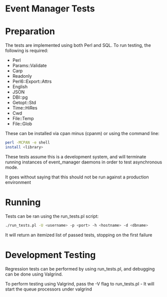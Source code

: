 Event Manager Tests
===================

# Preparation

The tests are implemented using both Perl and SQL. To run testing, the following is required:

* Perl
* Params::Validate
* Carp
* Readonly
* Perl6::Export::Attrs
* English
* JSON
* DBI::pg
* Getopt::Std
* Time::HiRes
* Cwd
* File::Temp
* File::Glob

These can be installed via cpan minus (cpanm) or using the command line:

```bash
perl -MCPAN -e shell
install <library>
```

These tests assume this is a development system, and will terminate running instances of event_manager daemons in order to test asynchronous mode.

It goes without saying that this should not be run against a production environment

# Running

Tests can be ran using the run_tests.pl script:

```bash
./run_tests.pl -U <username> -p <port> -h <hostname> -d <dbname>
```

It will return an itemized list of passed tests, stopping on the first failure

# Development Testing

Regression tests can be performed by using run_tests.pl, and debugging can be done using Valgrind.

To perform testing using Valgrind, pass the -V flag to run_tests.pl - It will start the queue processors under valgrind
